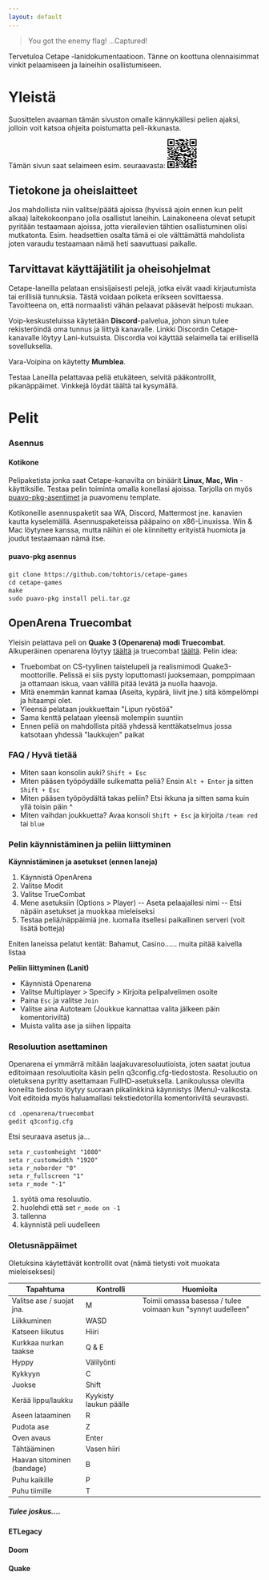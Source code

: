 ```yaml
---
layout: default
---
```

> You got the enemy flag!
> ...Captured!

Tervetuloa Cetape -lanidokumentaatioon. Tänne on koottuna olennaisimmat vinkit pelaamiseen ja laineihin osallistumiseen.

# Yleistä

Suosittelen avaaman tämän sivuston omalle kännykällesi pelien ajaksi, jolloin voit katsoa ohjeita poistumatta peli-ikkunasta.

Tämän sivun saat selaimeen esim. seuraavasta: 
![Cetape_QR_Code](https://github.com/tohtoris/cetape-games/raw/gh-pages/cetape-games-qr.png)

## Tietokone ja oheislaitteet
Jos mahdollista niin valitse/päätä ajoissa (hyvissä ajoin ennen kun pelit alkaa) laitekokoonpano jolla osallistut laneihin. Lainakoneena olevat setupit pyritään testaamaan ajoissa, jotta vierailevien tähtien osallistuminen olisi mutkatonta. Esim. headsettien osalta tämä ei ole välttämättä mahdolista joten varaudu testaamaan nämä heti saavuttuasi paikalle.

## Tarvittavat käyttäjätilit ja oheisohjelmat

Cetape-laneilla pelataan ensisijaisesti pelejä, jotka eivät vaadi kirjautumista tai erillisiä tunnuksia. Tästä voidaan poiketa erikseen sovittaessa. Tavoitteena on, että normaalisti vähän pelaavat pääsevät helposti mukaan. 

Voip-keskusteluissa käytetään **Discord**-palvelua, johon sinun tulee rekisteröindä oma tunnus ja liittyä kanavalle. Linkki Discordin Cetape-kanavalle löytyy Lani-kutsuista. Discordia voi käyttää selaimella tai erillisellä sovelluksella.

Vara-Voipina on käytetty **Mumblea**.

Testaa Laneilla pelattavaa peliä etukäteen, selvitä pääkontrollit, pikanäppäimet. Vinkkejä löydät täältä tai kysymällä.

# Pelit

### Asennus

#### Kotikone 

Pelipaketista jonka saat Cetape-kanavilta on binäärit **Linux, Mac, Win** -käyttiksille. Testaa pelin toiminta omalla konellasi ajoissa. Tarjolla on myös [puavo-pkg-asentimet](https://github.com/tohtoris/cetape-games) ja puavomenu template.

Kotikoneille asennuspaketit saa WA, Discord, Mattermost jne. kanavien kautta kyselemällä. Asennuspaketeissa pääpaino on x86-Linuxissa. Win & Mac löytynee kanssa, mutta näihin ei ole kiinnitetty erityistä huomiota ja joudut testaamaan nämä itse.

#### puavo-pkg asennus
```
git clone https://github.com/tohtoris/cetape-games
cd cetape-games
make
sudo puavo-pkg install peli.tar.gz
```

## OpenArena Truecombat

Yleisin pelattava peli on **Quake 3 (Openarena) modi Truecombat**. Alkuperäinen openarena löytyy [täältä](https://openarena.ws) ja truecombat [täältä](http://www.truecombatelite.com). Pelin idea:
* Truebombat on CS-tyylinen taistelupeli ja realismimodi Quake3-moottorille. Pelissä ei siis pysty loputtomasti juoksemaan, pomppimaan ja ottamaan iskua, vaan välillä pitää levätä ja nuolla haavoja. 
* Mitä enemmän kannat kamaa (Aseita, kypärä, liivit jne.) sitä kömpelömpi ja hitaampi olet.
* Yleensä pelataan joukkuettain "Lipun ryöstöä"
* Sama kenttä pelataan yleensä molempiin suuntiin
* Ennen peliä on mahdollista pitää yhdessä kenttäkatselmus jossa katsotaan yhdessä "laukkujen" paikat

### FAQ / Hyvä tietää

* Miten saan konsolin auki? `Shift + Esc`
* Miten pääsen työpöydälle sulkematta peliä? Ensin `Alt + Enter` ja sitten `Shift + Esc`
* Miten pääsen työpöydältä takas peliin? Etsi ikkuna ja sitten sama kuin yllä toisin päin ^ 
* Miten vaihdan joukkuetta? Avaa konsoli `Shift + Esc` ja kirjoita `/team red` tai `blue`

### Pelin käynnistäminen ja peliin liittyminen

**Käynnistäminen ja asetukset (ennen laneja)**
1. Käynnistä OpenArena
2. Valitse Modit
3. Valitse TrueCombat
4. Mene asetuksiin (Options > Player)
-- Aseta pelaajallesi nimi
-- Etsi näpäin asetukset ja muokkaa mieleiseksi
5. Testaa peliä/näppäimiä jne. luomalla itsellesi paikallinen serveri (voit lisätä botteja)

Eniten laneissa pelatut kentät: Bahamut, Casino...... muita pitää kaivella listaa

**Peliin liittyminen (Lanit)**
* Käynnistä Openarena
* Valitse Multiplayer > Specify > Kirjoita pelipalvelimen osoite
* Paina `Esc` ja valitse `Join`
* Valitse aina Autoteam (Joukkue kannattaa valita jälkeen päin komentoriviltä)
* Muista valita ase ja siihen lippaita

### Resoluution asettaminen

Openarena ei ymmärrä mitään laajakuvaresoluutioista, joten saatat joutua editoimaan resoluutioita käsin pelin q3config.cfg-tiedostosta. Resoluutio on oletuksena pyritty asettamaan FullHD-asetuksella. Lanikoulussa olevilta koneilta tiedosto löytyy suoraan pikalinkkinä käynnistys (Menu)-valikosta. Voit editoida myös haluamallasi tekstiedotorilla komentoriviltä seuravasti.

```
cd .openarena/truecombat
gedit q3config.cfg
```
Etsi seuraava asetus ja...
```
seta r_customheight "1080"
seta r_customwidth "1920"
seta r_noborder "0"
seta r_fullscreen "1"
seta r_mode "-1"
```
1. syötä oma resoluutio. 
2. huolehdi että set `r_mode on -1`
3. tallenna
4. käynnistä peli uudelleen

### Oletusnäppäimet

Oletuksina käytettävät kontrollit ovat (nämä tietysti voit muokata mieleiseksesi)

| **Tapahtuma**             | **Kontrolli**          | **Huomioita**                                                |
|---------------------------|------------------------|--------------------------------------------------------------|
| Valitse ase / suojat jna. | M                      | Toimii omassa basessa / tulee voimaan kun "synnyt uudelleen" |
| Liikkuminen               | WASD                   |                                                              |
| Katseen liikutus          | Hiiri                  |                                                              |
| Kurkkaa nurkan taakse     | Q & E                  |                                                              |
| Hyppy                     | Välilyönti             |                                                              |
| Kykkyyn                   | C                      |                                                              |
| Juokse                    | Shift                  |                                                              |
| Kerää lippu/laukku        | Kyykisty laukun päälle |                                                              |
| Aseen lataaminen          | R                      |                                                              |
| Pudota ase                | Z                      |                                                              |
| Oven avaus                | Enter                  |                                                              |
| Tähtääminen               | Vasen hiiri            |                                                              |
| Haavan sitominen (bandage) | B                      |                                                              |
| Puhu kaikille             | P                      |                                                              |
| Puhu tiimille             | T                      |                                                              |





##### Tulee joskus....

#### ETLegacy



#### Doom


#### Quake


